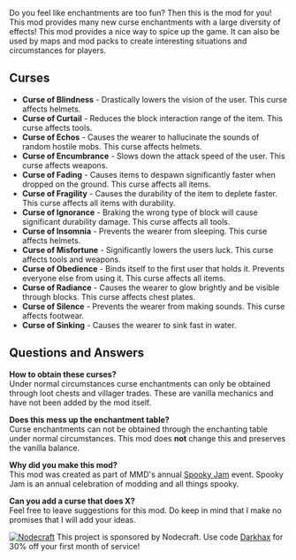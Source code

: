 Do you feel like enchantments are too fun? Then this is the mod for you! This mod provides many new curse enchantments with a large diversity of effects! This mod provides a nice way to spice up the game. It can also be used by maps and mod packs to create interesting situations and circumstances for players.

## Curses
- **Curse of Blindness** - Drastically lowers the vision of the user. This curse affects helmets.
- **Curse of Curtail** - Reduces the block interaction range of the item. This curse affects tools.
- **Curse of Echos** - Causes the wearer to hallucinate the sounds of random hostile mobs. This curse affects helmets.
- **Curse of Encumbrance** -  Slows down the attack speed of the user. This curse affects weapons.
- **Curse of Fading** - Causes items to despawn significantly faster when dropped on the ground. This curse affects all items.
- **Curse of Fragility** - Causes the durability of the item to deplete faster. This curse affects all items with durability.
- **Curse of Ignorance** - Braking the wrong type of block will cause significant durability damage. This curse affects all tools.
- **Curse of Insomnia** - Prevents the wearer from sleeping. This curse affects helmets.
- **Curse of Misfortune** - Significantly lowers the users luck. This curse affects tools and weapons. 
- **Curse of Obedience** - Binds itself to the first user that holds it. Prevents everyone else from using it. This curse affects all items.
- **Curse of Radiance** - Causes the wearer to glow brightly and be visible through blocks. This curse affects chest plates.
- **Curse of Silence** - Prevents the wearer from making sounds. This curse affects footwear. 
- **Curse of Sinking** - Causes the wearer to sink fast in water.

## Questions and Answers
     
**How to obtain these curses?**    
Under normal circumstances curse enchantments can only be obtained through loot chests and villager trades. These are vanilla mechanics and have not been added by the mod itself. 

**Does this mess up the enchantment table?**    
Curse enchantments can not be obtained through the enchanting table under normal circumstances. This mod does **not** change this and preserves the vanilla balance. 

**Why did you make this mod?**    
This mod was created as part of MMD's annual [Spooky Jam](https://github.com/MinecraftModDevelopment/MMD-Site/blob/master/docs/events/spooky_jam_2019.md) event. Spooky Jam is an annual celebration of modding and all things spooky.

**Can you add a curse that does X?**    
Feel free to leave suggestions for this mod. Do keep in mind that I make no promises that I will add your ideas. 
    
[![Nodecraft](https://nodecraft.com/assets/images/logo-dark.png)](https://nodecraft.com/r/darkhax)
This project is sponsored by Nodecraft. Use code [Darkhax](https://nodecraft.com/r/darkhax) for 30% off your first month of service!